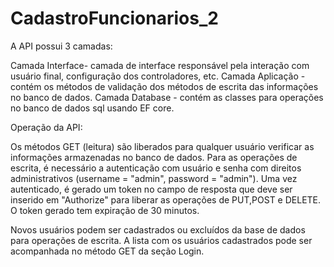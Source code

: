# CadastroFuncionarios_2

A API possui 3 camadas:

Camada Interface- camada de interface responsável pela interação com usuário final, configuração dos controladores, etc.
Camada Aplicação - contém os métodos de validação dos métodos de escrita das informações no banco de dados.
Camada Database - contém as classes para operações no banco de dados sql usando EF core.

Operação da API:

Os métodos GET (leitura) são liberados para qualquer usuário verificar as informações armazenadas no banco de dados.
Para as operações de escrita, é necessário a autenticação com usuário e senha com direitos administrativos (username = "admin", password = "admin"). Uma vez autenticado, é gerado um token no campo de resposta que deve ser inserido em "Authorize" para liberar as operações de PUT,POST e DELETE. O token gerado tem expiração de 30 minutos.

Novos usuários podem ser cadastrados ou excluídos da base de dados para operações de escrita. A lista com os usuários cadastrados pode ser acompanhada no método GET da seção Login.

